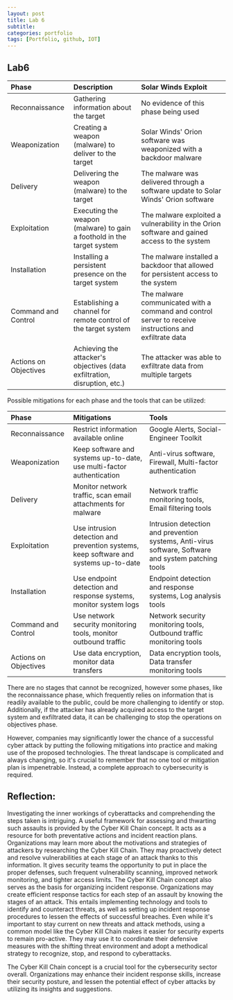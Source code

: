 ```yaml
---
layout: post
title: Lab 6
subtitle:
categories: portfolio
tags: [Portfolio, github, IOT]
---
```


## Lab6

|Phase	|Description|	Solar Winds Exploit|
|:-----------|:-----------|:-----------|
|Reconnaissance|Gathering information about the target|No evidence of this phase being used|
|Weaponization|Creating a weapon (malware) to deliver to the target|Solar Winds' Orion software was weaponized with a backdoor malware|
|Delivery|Delivering the weapon (malware) to the target|The malware was delivered through a software update to Solar Winds' Orion software|
|Exploitation|Executing the weapon (malware) to gain a foothold in the target system|The malware exploited a vulnerability in the Orion software and gained access to the system|
|Installation|Installing a persistent presence on the target system|The malware installed a backdoor that allowed for persistent access to the system|
|Command and Control|Establishing a channel for remote control of the target system|The malware communicated with a command and control server to receive instructions and exfiltrate data|
|Actions on Objectives|Achieving the attacker's objectives (data exfiltration, disruption, etc.)|The attacker was able to exfiltrate data from multiple targets|


Possible mitigations for each phase and the tools that can be utilized:

|Phase	|Mitigations|	Tools|
|:-----------|:-----------|:-----------|
|Reconnaissance|Restrict information available online|Google Alerts, Social-Engineer Toolkit|
|Weaponization|Keep software and systems up-to-date, use multi-factor authentication|Anti-virus software, Firewall, Multi-factor authentication|
|Delivery|Monitor network traffic, scan email attachments for malware|Network traffic monitoring tools, Email filtering tools|
|Exploitation|Use intrusion detection and prevention systems, keep software and systems up-to-date|Intrusion detection and prevention systems, Anti-virus software, Software and system patching tools|
|Installation|Use endpoint detection and response systems, monitor system logs|Endpoint detection and response systems, Log analysis tools|
|Command and Control|Use network security monitoring tools, monitor outbound traffic|Network security monitoring tools, Outbound traffic monitoring tools|
|Actions on Objectives|Use data encryption, monitor data transfers|Data encryption tools, Data transfer monitoring tools|


There are no stages that cannot be recognized, however some phases, like the reconnaissance phase, which frequently relies on information that is readily available to the public, could be more challenging to identify or stop. Additionally, if the attacker has already acquired access to the target system and exfiltrated data, it can be challenging to stop the operations on objectives phase.

However, companies may significantly lower the chance of a successful cyber attack by putting the following mitigations into practice and making use of the proposed technologies. The threat landscape is complicated and always changing, so it's crucial to remember that no one tool or mitigation plan is impenetrable. Instead, a complete approach to cybersecurity is required.

## Reflection:

Investigating the inner workings of cyberattacks and comprehending the steps taken is intriguing. A useful framework for assessing and thwarting such assaults is provided by the Cyber Kill Chain concept. It acts as a resource for both preventative actions and incident reaction plans.
Organizations may learn more about the motivations and strategies of attackers by researching the Cyber Kill Chain. They may proactively detect and resolve vulnerabilities at each stage of an attack thanks to this information. It gives security teams the opportunity to put in place the proper defenses, such frequent vulnerability scanning, improved network monitoring, and tighter access limits.
The Cyber Kill Chain concept also serves as the basis for organizing incident response. Organizations may create efficient response tactics for each step of an assault by knowing the stages of an attack. This entails implementing technology and tools to identify and counteract threats, as well as setting up incident response procedures to lessen the effects of successful breaches.
Even while it's important to stay current on new threats and attack methods, using a common model like the Cyber Kill Chain makes it easier for security experts to remain pro-active. They may use it to coordinate their defensive measures with the shifting threat environment and adopt a methodical strategy to recognize, stop, and respond to cyberattacks.

The Cyber Kill Chain concept is a crucial tool for the cybersecurity sector overall. Organizations may enhance their incident response skills, increase their security posture, and lessen the potential effect of cyber attacks by utilizing its insights and suggestions.







